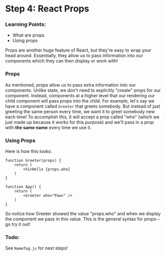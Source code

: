 # Step 4: React Props

### Learning Points:

- What are props
- Using props

Props are another huge feature of React, but they're easy to wrap your head around. Essentially, they allow us to pass information into our components which they can then display or work with!

### Props

As mentioned, props allow us to pass extra information into our components. Unlike state, we don't need to explicitly "create" props for our component. Instead, components at a higher level that our rendering our child component will pass props into the child. For example, let's say we have a component called `Greeter` that greets somebody. But instead of just greeting the same person every time, we want it to greet somebody new each time! To accomplish this, it will accept a prop called "who" (which we just made up because it works for this purpose) and we'll pass in a prop with **the same name** every time we use it.

### Using Props

Here is how this looks:

```
function Greeter(props) {
    return (
        <h1>Hello {props.who}
    )
}

function App() {
    return (
        <Greeter who="Paws" />
    )
}
```
So notice how Greeter showed the value "props.who" and when we display the component we pass in this value. This is the general syntax for props--go try it out!

### Todo:

See `NameTag.js` for next steps!